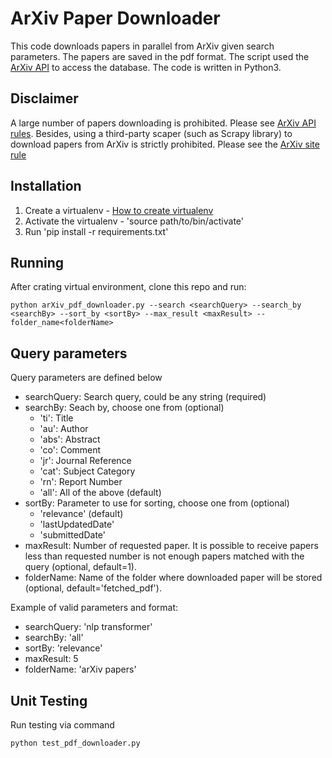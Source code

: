# ArXiv Paper Downloader

This code downloads papers in parallel from ArXiv given search parameters. The papers are saved in the pdf format. The script used the [ArXiv API](https://arxiv.org/help/api) to access the database. The code is written in Python3. 

## Disclaimer
A large number of papers downloading is prohibited. Please see [ArXiv API rules](https://arxiv.org/help/api/tou). Besides, using a third-party scaper (such as Scrapy library) to download papers from ArXiv is strictly prohibited. Please see the [ArXiv site rule](https://arxiv.org/help/robots) 


## Installation

1. Create a virtualenv -  [How to create virtualenv](https://docs.python.org/3/tutorial/venv.html)
2. Activate the virtualenv - 'source path/to/bin/activate'
3. Run 'pip install -r requirements.txt'

## Running 
After crating virtual environment, clone this repo and run: 

```
python arXiv_pdf_downloader.py --search <searchQuery> --search_by <searchBy> --sort_by <sortBy> --max_result <maxResult> --folder_name<folderName>
```

## Query parameters
Query parameters are defined below

* searchQuery: Search query, could be any string (required)
* searchBy: Seach by, choose one from (optional)
    * 'ti': Title
	* 'au': Author
	* 'abs': Abstract
	* 'co': Comment
	* 'jr': Journal Reference
	* 'cat': Subject Category
	* 'rn': Report Number
	* 'all': All of the above (default)
* sortBy: Parameter to use for sorting, choose one from (optional)
	* 'relevance' (default)
	* 'lastUpdatedDate'
	* 'submittedDate'
* maxResult: Number of requested paper. It is possible to receive papers less than requested number is not enough papers matched with the query (optional, default=1).
* folderName: Name of the folder where downloaded paper will be stored (optional, default='fetched_pdf').

Example of valid parameters and format:

* searchQuery: 'nlp transformer'
* searchBy: 'all'
* sortBy: 'relevance'
* maxResult: 5
* folderName: 'arXiv papers'

## Unit Testing
Run testing via command

```
python test_pdf_downloader.py
```







